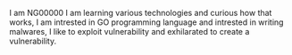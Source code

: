 I am NG00000 I am learning various technologies and curious how that works, I am intrested in GO programming language and intrested in writing malwares, I like to exploit vulnerability and exhilarated to create a vulnerability.
